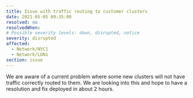 ```yaml
---
title: Issue with traffic routing to customer clusters
date: 2021-05-05 09:35:00
resolved: no
resolvedWhen: 
# Possible severity levels: down, disrupted, notice
severity: disrupted
affected:
  - Network/NYC1
  - Network/LON1
section: issue
---
```


We are aware of a current problem where some new clusters will not have traffic correctly routed to them. We are looking into this and hope to have a resolution and fix deployed in about 2 hours.
